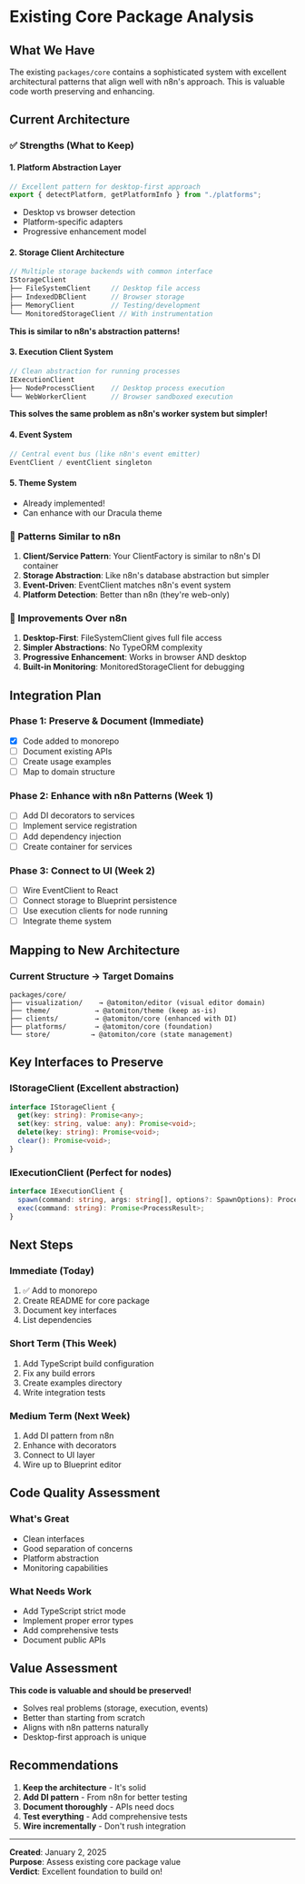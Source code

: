 # Existing Core Package Analysis

## What We Have

The existing `packages/core` contains a sophisticated system with excellent architectural patterns that align well with n8n's approach. This is valuable code worth preserving and enhancing.

## Current Architecture

### ✅ Strengths (What to Keep)

#### 1. Platform Abstraction Layer

```typescript
// Excellent pattern for desktop-first approach
export { detectPlatform, getPlatformInfo } from "./platforms";
```

- Desktop vs browser detection
- Platform-specific adapters
- Progressive enhancement model

#### 2. Storage Client Architecture

```typescript
// Multiple storage backends with common interface
IStorageClient
├── FileSystemClient     // Desktop file access
├── IndexedDBClient      // Browser storage
├── MemoryClient         // Testing/development
└── MonitoredStorageClient // With instrumentation
```

**This is similar to n8n's abstraction patterns!**

#### 3. Execution Client System

```typescript
// Clean abstraction for running processes
IExecutionClient
├── NodeProcessClient    // Desktop process execution
└── WebWorkerClient      // Browser sandboxed execution
```

**This solves the same problem as n8n's worker system but simpler!**

#### 4. Event System

```typescript
// Central event bus (like n8n's event emitter)
EventClient / eventClient singleton
```

#### 5. Theme System

- Already implemented!
- Can enhance with our Dracula theme

### 🔄 Patterns Similar to n8n

1. **Client/Service Pattern**: Your ClientFactory is similar to n8n's DI container
2. **Storage Abstraction**: Like n8n's database abstraction but simpler
3. **Event-Driven**: EventClient matches n8n's event system
4. **Platform Detection**: Better than n8n (they're web-only)

### 🚀 Improvements Over n8n

1. **Desktop-First**: FileSystemClient gives full file access
2. **Simpler Abstractions**: No TypeORM complexity
3. **Progressive Enhancement**: Works in browser AND desktop
4. **Built-in Monitoring**: MonitoredStorageClient for debugging

## Integration Plan

### Phase 1: Preserve & Document (Immediate)

- [x] Code added to monorepo
- [ ] Document existing APIs
- [ ] Create usage examples
- [ ] Map to domain structure

### Phase 2: Enhance with n8n Patterns (Week 1)

- [ ] Add DI decorators to services
- [ ] Implement service registration
- [ ] Add dependency injection
- [ ] Create container for services

### Phase 3: Connect to UI (Week 2)

- [ ] Wire EventClient to React
- [ ] Connect storage to Blueprint persistence
- [ ] Use execution clients for node running
- [ ] Integrate theme system

## Mapping to New Architecture

### Current Structure → Target Domains

```
packages/core/
├── visualization/    → @atomiton/editor (visual editor domain)
├── theme/           → @atomiton/theme (keep as-is)
├── clients/         → @atomiton/core (enhanced with DI)
├── platforms/       → @atomiton/core (foundation)
└── store/          → @atomiton/core (state management)
```

## Key Interfaces to Preserve

### IStorageClient (Excellent abstraction)

```typescript
interface IStorageClient {
  get(key: string): Promise<any>;
  set(key: string, value: any): Promise<void>;
  delete(key: string): Promise<void>;
  clear(): Promise<void>;
}
```

### IExecutionClient (Perfect for nodes)

```typescript
interface IExecutionClient {
  spawn(command: string, args: string[], options?: SpawnOptions): ProcessHandle;
  exec(command: string): Promise<ProcessResult>;
}
```

## Next Steps

### Immediate (Today)

1. ✅ Add to monorepo
2. Create README for core package
3. Document key interfaces
4. List dependencies

### Short Term (This Week)

1. Add TypeScript build configuration
2. Fix any build errors
3. Create examples directory
4. Write integration tests

### Medium Term (Next Week)

1. Add DI pattern from n8n
2. Enhance with decorators
3. Connect to UI layer
4. Wire up to Blueprint editor

## Code Quality Assessment

### What's Great

- Clean interfaces
- Good separation of concerns
- Platform abstraction
- Monitoring capabilities

### What Needs Work

- Add TypeScript strict mode
- Implement proper error types
- Add comprehensive tests
- Document public APIs

## Value Assessment

**This code is valuable and should be preserved!**

- Solves real problems (storage, execution, events)
- Better than starting from scratch
- Aligns with n8n patterns naturally
- Desktop-first approach is unique

## Recommendations

1. **Keep the architecture** - It's solid
2. **Add DI pattern** - From n8n for better testing
3. **Document thoroughly** - APIs need docs
4. **Test everything** - Add comprehensive tests
5. **Wire incrementally** - Don't rush integration

---

**Created**: January 2, 2025  
**Purpose**: Assess existing core package value  
**Verdict**: Excellent foundation to build on!
